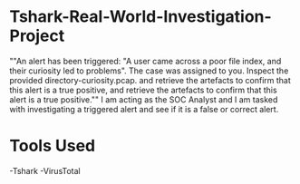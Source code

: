 # Tshark-Real-World-Investigation-Project
""An alert has been triggered: "A user came across a poor file index, and their curiosity led to problems". The case was assigned to you. Inspect the provided directory-curiosity.pcap. and retrieve the artefacts to confirm that this alert is a true positive, and retrieve the artefacts to confirm that this alert is a true positive."" I am acting as the SOC Analyst and I am tasked with investigating a triggered alert and see if it is a false or correct alert.

# Tools Used
-Tshark
-VirusTotal
